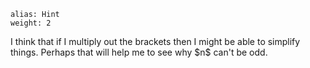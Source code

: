 ````
alias: Hint
weight: 2
````

<div class="chalk">
I think that if I multiply out the brackets then I might be able to simplify things.  Perhaps that will help me to see why $n$ can't be odd.
</div>